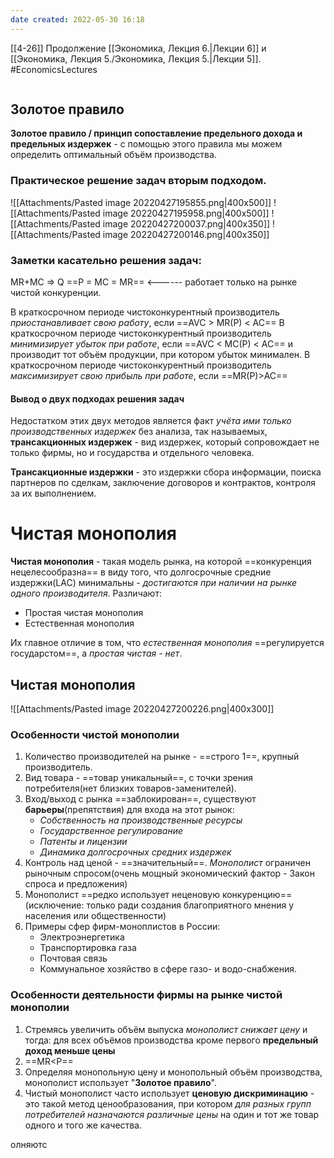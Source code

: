 ```yaml
---
date created: 2022-05-30 16:18
---
```

[[4-26]]
Продолжение  [[Экономика, Лекция 6.|Лекции 6]] и [[Экономика, Лекция 5./Экономика, Лекция 5.|Лекции 5]].
#EconomicsLectures
```folderv
```
## Золотое правило

**Золотое правило / принцип сопоставление предельного дохода и предельных издержек** - с помощью этого правила мы можем определить оптимальный объём производства.

### Практическое решение задач вторым подходом.

![[Attachments/Pasted image 20220427195855.png|400x500]]
![[Attachments/Pasted image 20220427195958.png|400x500]]
![[Attachments/Pasted image 20220427200037.png|400x350]]
![[Attachments/Pasted image 20220427200146.png|400x350]]

### Заметки касательно решения задач:

MR+MC => Q
==P = MC = MR== <------ работает только на рынке чистой конкуренции.

В краткосрочном периоде чистоконкурентный производитель _приостанавливает свою работу_, если   ==AVC > MR(P) < AC==
В краткосрочном периоде чистоконкурентный производитель _минимизирует убыток при работе_, если ==AVC < MC(P) < AC== и производит тот объём продукции, при котором убыток минимален.
В краткосрочном периоде чистоконкурентный производитель _максимизирует свою прибыль при работе_, если ==MR(P)>AC==

#### Вывод о двух подходах решения задач

Недостатком этих двух методов является факт _учёта ими только производственных издержек_ без анализа, так называемых, **трансакционных издержек** - вид издержек, который сопровождает не только фирмы, но и государства и отдельного человека.

**Трансакционные издержки** - это издержки сбора информации, поиска партнеров по сделкам, заключение договоров и контрактов, контроля за их выполнением.

# Чистая монополия

**Чистая монополия** - такая модель рынка, на которой ==конкуренция нецелесообразна== в виду того, что долгосрочные средние издержки(LAC) минимальны - _достигаются при наличии на рынке одного производителя_.
Различают:

- Простая чистая монополия
- Естественная монополия

Их главное отличие в том, что _естественная монополия_ ==регулируется государстом==, а _простая чистая - нет_.

## Чистая монополия

![[Attachments/Pasted image 20220427200226.png|400x300]]

### Особенности чистой монополии

1. Количество производителей на рынке - ==строго 1==, крупный производитель.
2. Вид товара - ==товар уникальный==, с точки зрения потребителя(нет близких товаров-заменителей).
3. Вход/выход с рынка ==заблокирован==, существуют **барьеры**(препятствия) для входа на этот рынок:
   - _Собственность на производственные ресурсы_
   - _Государственное регулирование_
   - _Патенты и лицензии_
   - _Динамика долгосрочных средних издержек_
4. Контроль над ценой - ==значительный==. _Монополист_ ограничен рыночным спросом(очень мощный экономический фактор - Закон спроса и предложения)
5. Монополист ==редко использует неценовую конкуренцию==(исключение: только ради создания благоприятного мнения у населения или общественности)
6. Примеры сфер фирм-моноплистов в России:
   - Электроэнергетика
   - Транспортировка газа
   - Почтовая связь
   - Коммунальное хозяйство в сфере газо- и водо-снабжения.

### Особенности деятельности фирмы на рынке чистой монополии

1. Стремясь увеличить объём выпуска _монополист снижает цену_ и тогда: для всех объёмов производства кроме первого **предельный доход меньше цены**
2. ==MR<P==
3. Определяя монопольную цену и монопольный объём производства, монополист использует "**Золотое правило**".
4. Чистый монополист часто использует **ценовую дискриминацию** - это такой метод ценообразования, при котором _для разных групп потребителей назначаются различные цены_ на один и тот же товар одного и того же качества.

олняютс
